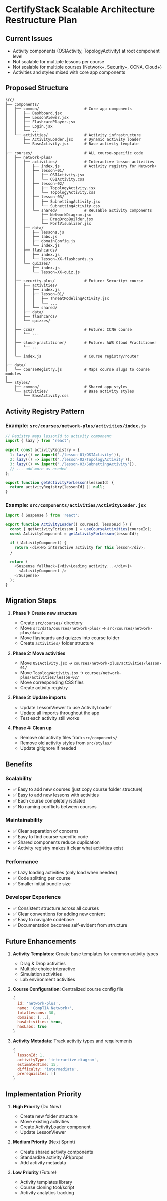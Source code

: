 # CertifyStack Scalable Architecture Restructure Plan

## Current Issues
- Activity components (OSIActivity, TopologyActivity) at root component level
- Not scalable for multiple lessons per course
- Not scalable for multiple courses (Network+, Security+, CCNA, Cloud+)
- Activities and styles mixed with core app components

## Proposed Structure

```
src/
├── components/
│   ├── common/                    # Core app components
│   │   ├── Dashboard.jsx
│   │   ├── LessonViewer.jsx
│   │   ├── FlashcardPlayer.jsx
│   │   ├── Login.jsx
│   │   └── ...
│   └── activities/                # Activity infrastructure
│       ├── ActivityLoader.jsx     # Dynamic activity loader
│       └── BaseActivity.jsx       # Base activity template
│
├── courses/                       # ALL course-specific code
│   ├── network-plus/
│   │   ├── activities/            # Interactive lesson activities
│   │   │   ├── index.js           # Activity registry for Network+
│   │   │   ├── lesson-01/
│   │   │   │   ├── OSIActivity.jsx
│   │   │   │   └── OSIActivity.css
│   │   │   ├── lesson-02/
│   │   │   │   ├── TopologyActivity.jsx
│   │   │   │   └── TopologyActivity.css
│   │   │   ├── lesson-03/
│   │   │   │   ├── SubnettingActivity.jsx
│   │   │   │   └── SubnettingActivity.css
│   │   │   └── shared/            # Reusable activity components
│   │   │       ├── NetworkDiagram.jsx
│   │   │       ├── DragDropBuilder.jsx
│   │   │       └── PortVisualizer.jsx
│   │   ├── data/
│   │   │   ├── lessons.js
│   │   │   ├── labs.js
│   │   │   ├── domainConfig.js
│   │   │   └── index.js
│   │   ├── flashcards/
│   │   │   ├── index.js
│   │   │   └── lesson-XX-flashcards.js
│   │   └── quizzes/
│   │       ├── index.js
│   │       └── lesson-XX-quiz.js
│   │
│   ├── security-plus/             # Future: Security+ course
│   │   ├── activities/
│   │   │   ├── index.js
│   │   │   ├── lesson-01/
│   │   │   │   ├── ThreatModelingActivity.jsx
│   │   │   │   └── ...
│   │   │   └── shared/
│   │   ├── data/
│   │   ├── flashcards/
│   │   └── quizzes/
│   │
│   ├── ccna/                      # Future: CCNA course
│   │   └── ...
│   │
│   ├── cloud-practitioner/        # Future: AWS Cloud Practitioner
│   │   └── ...
│   │
│   └── index.js                   # Course registry/router
│
├── data/
│   └── courseRegistry.js          # Maps course slugs to course modules
│
└── styles/
    ├── common/                    # Shared app styles
    └── activities/                # Base activity styles
        └── BaseActivity.css
```

## Activity Registry Pattern

### Example: `src/courses/network-plus/activities/index.js`

```javascript
// Registry maps lessonId to activity component
import { lazy } from 'react';

export const activityRegistry = {
  1: lazy(() => import('./lesson-01/OSIActivity')),
  2: lazy(() => import('./lesson-02/TopologyActivity')),
  3: lazy(() => import('./lesson-03/SubnettingActivity')),
  // ... add more as needed
};

export function getActivityForLesson(lessonId) {
  return activityRegistry[lessonId] || null;
}
```

### Example: `src/components/activities/ActivityLoader.jsx`

```javascript
import { Suspense } from 'react';

export function ActivityLoader({ courseId, lessonId }) {
  const { getActivityForLesson } = useCourseActivities(courseId);
  const ActivityComponent = getActivityForLesson(lessonId);

  if (!ActivityComponent) {
    return <div>No interactive activity for this lesson</div>;
  }

  return (
    <Suspense fallback={<div>Loading activity...</div>}>
      <ActivityComponent />
    </Suspense>
  );
}
```

## Migration Steps

1. **Phase 1: Create new structure**
   - Create `src/courses/` directory
   - Move `src/data/courses/network-plus/` → `src/courses/network-plus/data/`
   - Move flashcards and quizzes into course folder
   - Create `activities/` folder structure

2. **Phase 2: Move activities**
   - Move `OSIActivity.jsx` → `courses/network-plus/activities/lesson-01/`
   - Move `TopologyActivity.jsx` → `courses/network-plus/activities/lesson-02/`
   - Move corresponding CSS files
   - Create activity registry

3. **Phase 3: Update imports**
   - Update LessonViewer to use ActivityLoader
   - Update all imports throughout the app
   - Test each activity still works

4. **Phase 4: Clean up**
   - Remove old activity files from `src/components/`
   - Remove old activity styles from `src/styles/`
   - Update gitignore if needed

## Benefits

### Scalability
- ✅ Easy to add new courses (just copy course folder structure)
- ✅ Easy to add new lessons with activities
- ✅ Each course completely isolated
- ✅ No naming conflicts between courses

### Maintainability
- ✅ Clear separation of concerns
- ✅ Easy to find course-specific code
- ✅ Shared components reduce duplication
- ✅ Activity registry makes it clear what activities exist

### Performance
- ✅ Lazy loading activities (only load when needed)
- ✅ Code splitting per course
- ✅ Smaller initial bundle size

### Developer Experience
- ✅ Consistent structure across all courses
- ✅ Clear conventions for adding new content
- ✅ Easy to navigate codebase
- ✅ Documentation becomes self-evident from structure

## Future Enhancements

1. **Activity Templates**: Create base templates for common activity types
   - Drag & Drop activities
   - Multiple choice interactive
   - Simulation activities
   - Lab environment activities

2. **Course Configuration**: Centralized course config file
   ```javascript
   {
     id: 'network-plus',
     name: 'CompTIA Network+',
     totalLessons: 30,
     domains: [...],
     hasActivities: true,
     hasLabs: true
   }
   ```

3. **Activity Metadata**: Track activity types and requirements
   ```javascript
   {
     lessonId: 1,
     activityType: 'interactive-diagram',
     estimatedTime: 15,
     difficulty: 'intermediate',
     prerequisites: []
   }
   ```

## Implementation Priority

1. **High Priority** (Do Now)
   - Create new folder structure
   - Move existing activities
   - Create ActivityLoader component
   - Update LessonViewer

2. **Medium Priority** (Next Sprint)
   - Create shared activity components
   - Standardize activity API/props
   - Add activity metadata

3. **Low Priority** (Future)
   - Activity templates library
   - Course cloning tool/script
   - Activity analytics tracking
